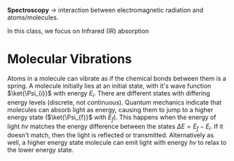 **Spectroscopy** ->  interaction between electromagnetic radiation and atoms/molecules.

In this class, we focus on Infrared (IR) absorption

# Molecular Vibrations

Atoms in a molecule can vibrate as if the chemical bonds between them is a spring.
A molecule initially lies at an initial state, with it's wave function $\ket{\Psi_{i}}$ with energy $E_{i}$.
There are different states with differing energy levels (discrete, not continuous). Quantum mechanics indicate that molecules can absorb light as energy, causing them to jump to a higher energy state ($\ket{\Psi_{f}}$ with $E_{f}$).
This happens when the energy of light $hv$ matches the energy difference between the states $\Delta E = E_{f} - E_{i}$.
If it doesn't match, then the light is reflected or transmitted.
Alternatively as well, a higher energy state molecule can emit light with energy $hv$ to relax to the lower energy state.




